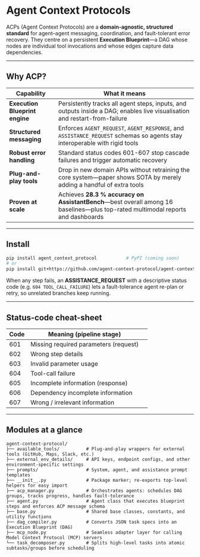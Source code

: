 # Agent Context Protocols

ACPs (Agent Context Protocols) are a **domain-agnostic, structured standard** for agent–agent messaging, coordination, and fault-tolerant error recovery. They centre on a persistent **Execution Blueprint**—a DAG whose nodes are individual tool invocations and whose edges capture data dependencies. 

---

## Why ACP?

| Capability | What it means |
|------------|---------------|
| **Execution Blueprint engine** | Persistently tracks all agent steps, inputs, and outputs inside a DAG; enables live visualisation and restart-from-failure |
| **Structured messaging** | Enforces `AGENT_REQUEST`, `AGENT_RESPONSE`, and `ASSISTANCE_REQUEST` schemas so agents stay interoperable with rigid tools |
| **Robust error handling** | Standard status codes 601-607 stop cascade failures and trigger automatic recovery |
| **Plug-and-play tools** | Drop in new domain APIs without retraining the core system—paper shows SOTA by merely adding a handful of extra tools |
| **Proven at scale** | Achieves **28.3 % accuracy on AssistantBench**—best overall among 16 baselines—plus top-rated multimodal reports and dashboards |

---

## Install

```bash
pip install agent_context_protocol           # PyPI (coming soon)
# or
pip install git+https://github.com/agent-context-protocol/agent-context-protocol.git
```

When any step fails, an **ASSISTANCE\_REQUEST** with a descriptive status code (e.g. `604 TOOL_CALL_FAILURE`) lets a fault-tolerance agent re-plan or retry, so unrelated branches keep running.&#x20;

---

## Status-code cheat-sheet

| Code | Meaning (pipeline stage)              |   |
| ---- | ------------------------------------- | - |
| 601  | Missing required parameters (request) |   |
| 602  | Wrong step details                    |   |
| 603  | Invalid parameter usage               |   |
| 604  | Tool-call failure                     |   |
| 605  | Incomplete information (response)     |   |
| 606  | Dependency incomplete information     |   |
| 607  | Wrong / irrelevant information        |   |

---

## Modules at a glance

```plaintext
agent-context-protocol/
├── available_tools/          # Plug-and-play wrappers for external tools (GitHub, Maps, Slack, etc.)
├── external_env_details/     # API keys, endpoint configs, and other environment-specific settings
├── prompts/                  # System, agent, and assistance prompt templates
├── __init__.py               # Package marker; re-exports top-level helpers for easy import
├── acp_manager.py            # Orchestrates agents: schedules DAG groups, tracks progress, handles fault-tolerance
├── agent.py                  # Agent class that executes blueprint steps and enforces ACP message schema
├── base.py                   # Shared base classes, constants, and utility functions
├── dag_compiler.py           # Converts JSON task specs into an Execution Blueprint (DAG)
├── mcp_node.py               # Seamless adapter layer for calling Model Context Protocol (MCP) servers
└── task_decomposer.py        # Splits high-level tasks into atomic subtasks/groups before scheduling
```